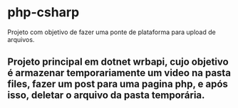 # php-csharp
Projeto com objetivo de fazer uma ponte de plataforma para upload de arquivos.

## Projeto principal em dotnet wrbapi, cujo objetivo é armazenar temporariamente um video na pasta files, fazer um post para uma pagina php, e após isso, deletar o arquivo da pasta temporária.
